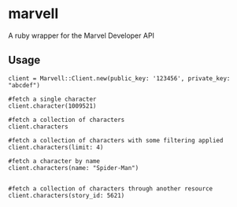 marvell
=======

A ruby wrapper for the Marvel Developer API

## Usage

```
client = Marvell::Client.new(public_key: '123456', private_key: "abcdef")

#fetch a single character
client.character(1009521)

#fetch a collection of characters
client.characters

#fetch a collection of characters with some filtering applied
client.characters(limit: 4)

#fetch a character by name
client.characters(name: "Spider-Man")


#fetch a collection of characters through another resource
client.characters(story_id: 5621)
```
